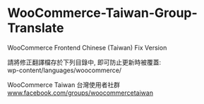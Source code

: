 # WooCommerce-Taiwan-Group-Translate
WooCommerce Frontend Chinese (Taiwan) Fix Version

請將修正翻譯檔存於下列目錄中, 即可防止更新時被覆蓋:<br>
wp-content/languages/woocommerce/

WooCommerce Taiwan 台灣使用者社群<br>
www.facebook.com/groups/woocommercetaiwan
